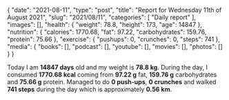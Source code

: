 {
    "date": "2021-08-11",
    "type": "post",
    "title": "Report for Wednesday 11th of August 2021",
    "slug": "2021\/08\/11",
    "categories": [
        "Daily report"
    ],
    "images": [],
    "health": {
        "weight": 78.8,
        "height": 173,
        "age": 14847
    },
    "nutrition": {
        "calories": 1770.68,
        "fat": 97.22,
        "carbohydrates": 159.76,
        "protein": 75.66
    },
    "exercise": {
        "pushups": 0,
        "crunches": 0,
        "steps": 741
    },
    "media": {
        "books": [],
        "podcast": [],
        "youtube": [],
        "movies": [],
        "photos": []
    }
}

Today I am <strong>14847 days</strong> old and my weight is <strong>78.8 kg</strong>. During the day, I consumed <strong>1770.68 kcal</strong> coming from <strong>97.22 g</strong> fat, <strong>159.76 g</strong> carbohydrates and <strong>75.66 g</strong> protein. Managed to do <strong>0 push-ups</strong>, <strong>0 crunches</strong> and walked <strong>741 steps</strong> during the day which is approximately <strong>0.56 km</strong>.